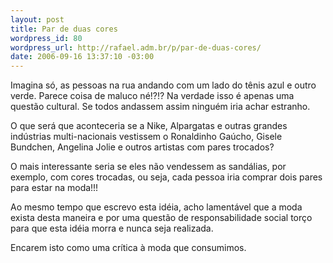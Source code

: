 ```yaml
--- 
layout: post
title: Par de duas cores
wordpress_id: 80
wordpress_url: http://rafael.adm.br/p/par-de-duas-cores/
date: 2006-09-16 13:37:10 -03:00
---
```

Imagina só, as pessoas na rua andando com um lado do tênis azul e outro verde. Parece coisa de maluco né!?!? Na verdade isso é apenas uma questão cultural. Se todos andassem assim ninguém iria achar estranho.

O que será que aconteceria se a Nike, Alpargatas e outras grandes indústrias multi-nacionais vestissem o Ronaldinho Gaúcho, Gisele Bundchen, Angelina Jolie e outros artistas com pares trocados?

O mais interessante seria se eles não vendessem as sandálias, por exemplo, com cores trocadas, ou seja, cada pessoa iria comprar dois pares para estar na moda!!!

Ao mesmo tempo que escrevo esta idéia, acho lamentável que a moda exista desta maneira e por uma questão de responsabilidade social torço para que esta idéia morra e nunca seja realizada.

Encarem isto como uma crítica à moda que consumimos.
